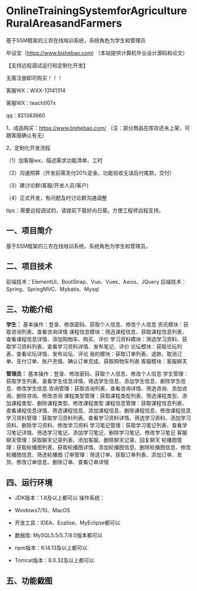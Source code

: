 # OnlineTrainingSystemforAgricultureRuralAreasandFarmers
 基于SSM框架的三农在线培训系统，系统角色为学生和管理员

毕设宝（https://www.bishebao.com) （本站提供计算机毕业设计源码和论文）

【支持远程调试运行和定制化开发】

无需注册即可购买！！！

客服WX：WXX-13141314

客服WX：teach007x

qq：821383660


1、成品购买：https://www.bishebao.com/ （注：部分商品在库存还未上架，可跟客服确认有无）

2、定制化开发流程

（1）加客服wx，描述需求功能清单、工时

（2）沟通预算（开发前需支付20%定金，功能验收无误后付尾款，交付）

（3）建讨论群(客服/开发人员/客户)

（4）正式开发，有问题及时讨论群沟通调整

tips：需要远程调试的，请提前下载好向日葵。方便工程师远程支持。

<h2>一、项目简介</h2>
基于SSM框架的三农在线培训系统，系统角色为学生和管理员。
<h2>二、项目技术</h2>
前端技术：ElementUI、BootStrap、Vue、Vuex、Axios、JQuery
后端技术：Spring、SpringMVC、Mybatis、Mysql
<h2>三、功能介绍</h2>
<div class="markdown-heading" dir="auto">
<div class="markdown-heading" dir="auto">

<strong>学生：</strong>
基本操作：登录、修改密码、获取个人信息、修改个人信息
资讯模块：获取咨询列表、查看咨询详情
课程信息模块：筛选课程信息、获取课程信息列表、查看课程信息详情、添加购物车、购买、评价
学习资料模块：筛选学习资料、获取学习资料列表、查看学习资料详情、发布笔记、评价
论坛模块：获取论坛列表、查看论坛详情、发布论坛、评论
我的模块：获取订单列表、退款、取消订单、支付订单、账户充值、确认订单完成、获取购物车列表
客服模块：客服聊天

<strong>管理员：</strong>
基本操作：登录、修改密码、获取个人信息、修改个人信息
学生管理：获取学生列表、查看学生信息详情、筛选学生信息、添加学生信息、删除学生信息、修改学生信息
咨询管理：获取咨询列表、查看咨询详情、筛选咨询、添加咨询、删除咨询、修改咨询
课程类型管理：获取课程类型列表、筛选课程类型、添加课程类型、删除课程类型、修改课程类型
课程信息管理：获取课程信息列表、查看课程信息详情、筛选课程信息、添加课程信息、删除课程信息、修改课程信息
学习资料管理：获取学习资料列表、查看学习资料详情、筛选学习资料、添加学习资料、删除学习资料、修改学习资料
学习笔记管理：获取学习笔记列表、查看学习笔记详情、筛选学习笔记、添加学习笔记、删除学习笔记、修改学习笔记
客服聊天管理：获取聊天记录列表、添加客服、删除聊天记录、回复聊天
轮播图管理：获取轮播图列表、获取轮播图详情、添加轮播图信息、删除轮播图信息、修改轮播图信息、筛选轮播图
订单管理：筛选订单、获取订单列表、添加订单、发货、修改订单信息、删除订单、查看订单详情

</div>
</div>
<h2>四、运行环境</h2>
<ul dir="auto">
 	<li>
<p dir="auto">JDK版本：1.8及以上都可以 操作系统：</p>
</li>
 	<li>
<p dir="auto">Windows7/10、MacOS</p>
</li>
 	<li>
<p dir="auto">开发工具：IDEA、Ecplise、MyEclipse都可以</p>
</li>
 	<li>
<p dir="auto">数据库: MySQL5.5/5.7/8.0版本都可以</p>
</li>
 	<li>
<p dir="auto">npm版本：6.14.13及以上都可以</p>
</li>
 	<li>
<p dir="auto">Tomcat版本：8.0.32及以上都可以</p>
</li>
</ul>
<h2>五、功能截图</h2>
<img class="aligncenter size-full wp-image" src="https://www.bishebao.com/wp-content/uploads/2024/07/基于SSM框架的三农在线培训系统/result/image_10_2.png" alt="" />
<img class="aligncenter size-full wp-image" src="https://www.bishebao.com/wp-content/uploads/2024/07/基于SSM框架的三农在线培训系统/result/image_11_3.png" alt="" />
<img class="aligncenter size-full wp-image" src="https://www.bishebao.com/wp-content/uploads/2024/07/基于SSM框架的三农在线培训系统/result/image_12_4.png" alt="" />
<img class="aligncenter size-full wp-image" src="https://www.bishebao.com/wp-content/uploads/2024/07/基于SSM框架的三农在线培训系统/result/image_1_1.png" alt="" />
<img class="aligncenter size-full wp-image" src="https://www.bishebao.com/wp-content/uploads/2024/07/基于SSM框架的三农在线培训系统/result/image_2_5.png" alt="" />
<img class="aligncenter size-full wp-image" src="https://www.bishebao.com/wp-content/uploads/2024/07/基于SSM框架的三农在线培训系统/result/image_3_6.png" alt="" />
<img class="aligncenter size-full wp-image" src="https://www.bishebao.com/wp-content/uploads/2024/07/基于SSM框架的三农在线培训系统/result/image_4_7.png" alt="" />
<img class="aligncenter size-full wp-image" src="https://www.bishebao.com/wp-content/uploads/2024/07/基于SSM框架的三农在线培训系统/result/image_5_8.png" alt="" />
<img class="aligncenter size-full wp-image" src="https://www.bishebao.com/wp-content/uploads/2024/07/基于SSM框架的三农在线培训系统/result/image_6_9.png" alt="" />
<img class="aligncenter size-full wp-image" src="https://www.bishebao.com/wp-content/uploads/2024/07/基于SSM框架的三农在线培训系统/result/image_7_10.png" alt="" />
<img class="aligncenter size-full wp-image" src="https://www.bishebao.com/wp-content/uploads/2024/07/基于SSM框架的三农在线培训系统/result/image_8_11.png" alt="" />
<img class="aligncenter size-full wp-image" src="https://www.bishebao.com/wp-content/uploads/2024/07/基于SSM框架的三农在线培训系统/result/image_9_12.png" alt="" />